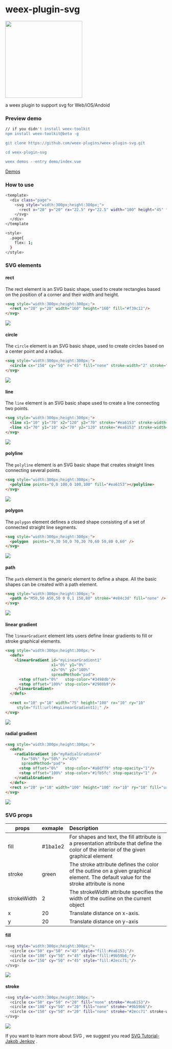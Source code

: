 # weex-plugin-svg

<img src="http://img1.vued.vanthink.cn/vued50a9ba7ffdffdfe2578e0f921a741f5a.png" width="240" />

a weex plugin to support svg for Web/iOS/Andoid



### Preview demo

``` bash
// if you didn't install weex-toolkit
npm install weex-toolkit@beta -g 

git clone https://github.com/weex-plugins/weex-plugin-svg.git

cd weex-plugin-svg

weex demos --entry demo/index.vue
```
[Demos](https://weex-plugins.github.io/weex-svg/weex.html?page=index.js)

### How to use

``` bash
<template>
  <div class="page">
    <svg style="width:300px;height:300px;">
      <rect x="20" y="20" rx="22.5" ry="22.5" width="100" height="45" fill="#ea6153"/> 
    </svg>
  </div>
</template

<style>
  .page{
    flex: 1;
  }
</style>

```

### SVG elements

#### rect

The rect element is an SVG basic shape, used to create rectangles based on the position of a corner and their width and height.

``` html
<svg style="width:300px;height:300px;">
  <rect x="20" y="20" width="160" height="160" fill="#f39c12"/> 
</svg>

```
<img src="screenshots/ele-rect.png" />


#### circle

The `circle` element is an SVG basic shape, used to create circles based on a center point and a radius.

``` html
<svg style="width:300px;height:300px;">
  <circle cx="150" cy="50" r="45" fill="none" stroke-width="2" stroke="#ea6153"/>
</svg>
```

<img src="./screenshots/ele-circle.png" />

#### line

The `line` element is an SVG basic shape used to create a line connecting two points.

``` html
<svg style="width:300px;height:300px;">
  <line x1="10" y1="70" x2="120" y2="70" stroke="#ea6153" stroke-width="2" />
  <line x1="70" y1="10" x2="70" y2="120" stroke="#ea6153" stroke-width="2" />
</svg>
```

<img src="./screenshots/ele-line.png" />

#### polyline

The `polyline` element is an SVG basic shape that creates straight lines connecting several points.

``` html
<svg style="width:300px;height:300px;">
  <polyline points="0,0 100,0 100,100" fill="#ea6153"></polyline>            
</svg>
```

<img src="./screenshots/ele-polyline.png" />

#### polygon

The `polygon` element defines a closed shape consisting of a set of connected straight line segments.

``` html  
<svg style="width:300px;height:300px;">
  <polygon  points="0,30 50,0 70,30 70,60 50,80 0,60" />           
</svg>
```



<img src="./screenshots/ele-polyhon.png" />

#### path

The `path` element is the generic element to define a shape. All the basic shapes can be created with a path element.

``` html  
<svg style="width:300px;height:300px;">
  <path d="M50,50 A50,50 0 0,1 150,80" stroke="#e84c3d" fill="none" />           
</svg>
```

<img src="./screenshots/ele-path.png" />

#### linear gradient

The `linearGradient` element lets users define linear gradients to fill or stroke graphical elements.

``` html  
<svg style="width:300px;height:300px;">
  <defs>
    <linearGradient id="myLinearGradient1"
                    x1="0%" y1="0%"
                    x2="0%" y2="100%"
                    spreadMethod="pad">
      <stop offset="0%"   stop-color="#3498db"/>
      <stop offset="100%" stop-color="#2980b9"/>
    </linearGradient>
  </defs>

  <rect x="10" y="10" width="75" height="100" rx="10" ry="10"
     style="fill:url(#myLinearGradient1);" />          
</svg>

```

<img src="./screenshots/ele-linear-gradient.png" />

#### radial gradient

``` html  
<svg style="width:300px;height:300px;">
  <defs>
    <radialGradient id="myRadialGradient4"
       fx="50%" fy="50%" r="45%"
       spreadMethod="pad">
      <stop offset="0%"   stop-color="#a8dff9" stop-opacity="1"/>
      <stop offset="100%" stop-color="#1fb5fc" stop-opacity="1" />
    </radialGradient>
  </defs>
  <rect x="20" y="10" width="100" height="100" rx="10" ry="10" fill="url(#myRadialGradient4)" />         
</svg>
```
<img src="./screenshots/ele-radial-gradient.png" />





### SVG  props

| props  | exmaple | Description  |
| ------ |:---------|:-------------|
| fill  | #1ba1e2 | For shapes and text, the fill attribute is a presentation attribute that define the color of the interior of the given graphical element |
| stroke  | green | The stroke attribute defines the color of the outline on a given graphical element. The default value for the stroke attribute is none |
| strokeWidth  | 2 | The strokeWidth attribute specifies the width of the outline on the current object|
| x  | 20 | Translate distance on x-axis.|
| y  | 20 | Translate distance on y-axis|

#### fill 

``` bash 
<svg style="width:300px;height:300px;">
  <circle cx="50" cy="50" r="45" style="fill:#ea6153;"/>
  <circle cx="100" cy="50" r="45" style="fill:#9b59b6;"/> 
  <circle cx="150" cy="50" r="45" style="fill:#2ecc71;"/>  
</svg>
```

<img src="./screenshots/prop-fill.png" />

#### stroke

``` bash
<svg style="width:300px;height:300px;">
  <circle cx="50" cy="50" r="20" fill="none" stroke="#ea6153"/>
  <circle cx="100" cy="50" r="20" fill="none" stroke="#9b59b6"/> 
  <circle cx="150" cy="50" r="20" fill="none" stroke="#2ecc71" stroke-width="2"/>  
</svg>
```

<img src="./screenshots/prop-stroke.png" />


If you want to learn more about SVG , we suggest you read [SVG Tutorial-Jakob Jenkov](http://tutorials.jenkov.com/svg/index.html) .

